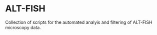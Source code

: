 # ALT-FISH
Collection of scripts for the automated analyis and filtering of ALT-FISH microscopy data.
